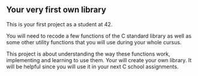 ## Your very first own library
This is your first project as a student at 42.

You will need to recode a few functions of the C standard library as well as some other utility functions that you will use during your whole cursus.

This project is about understanding the way these functions work,
implementing and learning to use them. Your will create your own library. It will be
helpful since you will use it in your next C school assignments.

